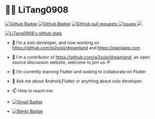 # 👨‍💻 LiTang0908

 [![Github Badge](https://img.shields.io/github/followers/litang0908?style=social)](https://github.com/litang0908)
[![Github Badge](https://img.shields.io/github/stars/litang0908?style=social)](https://github.com/litang0908)
<a href="https://github.com/litang0908/github-readme-stats/pulls">
      <img alt="GitHub pull requests" src="https://img.shields.io/github/issues-pr/litang0908/github-readme-stats?color=0088ff" />
</a>
<a href="https://github.com/litang0908/github-readme-stats/issues">
      <img alt="Issues" src="https://img.shields.io/github/issues/litang0908/github-readme-stats?color=0088ff" />
</a>
![](https://komarev.com/ghpvc/?username=litang0908&color=brightgreen&style=flat)

[![LiTang0908's github stats](https://github-readme-stats.vercel.app/api?username=litang0908&count_private=true&hide_border=true&hide_title=true&include_all_commits=true&theme=dracula)](https://github.com/litang0908/github-readme-stats)

<!--
[![Top Langs](https://github-readme-stats.vercel.app/api/top-langs/?username=litang0908)](https://github.com/litang0908/github-readme-stats)

-->

- 🔭 I’m a solo developer, and now working on https://github.com/w2solo/dreamland and  https://qianjiapp.com
- 👯 I'm a contributor of https://github.com/w2solo/dreamland, an open source discussion website, welcome to join us :P
- 🌱 I’m currently learning Flutter and looking to collaborate on Flutter
- 💬 Ask me about Android,Flutter or anything about solo developer.

- 📫 How to reach me:
- [![Gmail Badge](http://img.shields.io/badge/%20-tangyuchun%40gmail.com-red?style=round&logo=Gmail&logoColor=white&link=mailto:tangyuchun@gmail.com)](mailto:tangyuchun@gmail.com)
- [![Bento Badge](https://img.shields.io/badge/litang0908-9cf?style=round&logo=Bento&link=https://bento.me/litang0908)](https://bento.me/litang0908)
